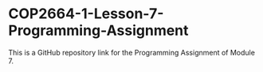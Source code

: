 # COP2664-1-Lesson-7-Programming-Assignment
This is a GitHub repository link for the Programming Assignment of Module 7.

